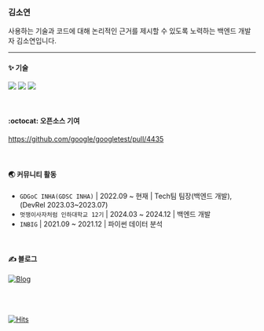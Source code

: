### 김소연

사용하는 기술과 코드에 대해 논리적인 근거를 제시할 수 있도록 노력하는 백엔드 개발자 김소연입니다.

---

#### :sparkles: 기술
<img src="https://img.shields.io/badge/SpringBoot-6DB33F?style=for-the-badge&logo=springboot&logoColor=white"/></a>
<img src="https://img.shields.io/badge/Django-092E20?style=for-the-badge&logo=Django&logoColor=white"/></a>
<img src="https://img.shields.io/badge/Amazon_Web_Services-232F3E?style=for-the-badge&logo=amazonwebservices&logoColor=white"/></a>


<br/>

#### :octocat: 오픈소스 기여
https://github.com/google/googletest/pull/4435<br/>
<br/><br/>

#### :earth_asia: 커뮤니티 활동
- `GDGoC INHA(GDSC INHA)` | 2022.09 ~ 현재 | Tech팀 팀장(백엔드 개발), (DevRel 2023.03~2023.07)
- `멋쟁이사자처럼 인하대학교 12기` | 2024.03 ~ 2024.12 | 백엔드 개발
- `INBIG` | 2021.09 ~ 2021.12 | 파이썬 데이터 분석

<br/>

#### :writing_hand: 블로그
<a href="https://velog.io/@kaswhy/posts" target="_blank">
<img alt="Blog" src ="https://img.shields.io/badge/Blog-20C997.svg?&style=flat-square&logo=velog&logoColor=white"/>
<br/><br/><br/><br/>


[![Hits](https://hits.seeyoufarm.com/api/count/incr/badge.svg?url=https%3A%2F%2Fgithub.com%2Fkaswhy&count_bg=%23009efd&title_bg=%232af598&icon=&icon_color=%23FFFFFF&title=%28*%CB%8A%E1%B5%95%CB%8B*%29%EF%BE%89&edge_flat=false)](https://hits.seeyoufarm.com)
